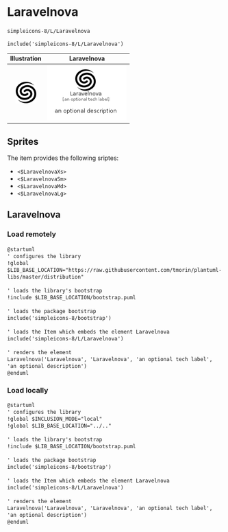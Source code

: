 # Laravelnova


```text
simpleicons-8/L/Laravelnova
```

```text
include('simpleicons-8/L/Laravelnova')
```



| Illustration | Laravelnova |
| :---: | :---: |
| ![illustration for Illustration](../../simpleicons-8/L/Laravelnova.png) | ![illustration for Laravelnova](../../simpleicons-8/L/Laravelnova.Local.png) |



## Sprites
The item provides the following sriptes:

- `<$LaravelnovaXs>`
- `<$LaravelnovaSm>`
- `<$LaravelnovaMd>`
- `<$LaravelnovaLg>`





## Laravelnova

### Load remotely
```plantuml
@startuml
' configures the library
!global $LIB_BASE_LOCATION="https://raw.githubusercontent.com/tmorin/plantuml-libs/master/distribution"

' loads the library's bootstrap
!include $LIB_BASE_LOCATION/bootstrap.puml

' loads the package bootstrap
include('simpleicons-8/bootstrap')

' loads the Item which embeds the element Laravelnova
include('simpleicons-8/L/Laravelnova')

' renders the element
Laravelnova('Laravelnova', 'Laravelnova', 'an optional tech label', 'an optional description')
@enduml
```

### Load locally
```plantuml
@startuml
' configures the library
!global $INCLUSION_MODE="local"
!global $LIB_BASE_LOCATION="../.."

' loads the library's bootstrap
!include $LIB_BASE_LOCATION/bootstrap.puml

' loads the package bootstrap
include('simpleicons-8/bootstrap')

' loads the Item which embeds the element Laravelnova
include('simpleicons-8/L/Laravelnova')

' renders the element
Laravelnova('Laravelnova', 'Laravelnova', 'an optional tech label', 'an optional description')
@enduml
```

